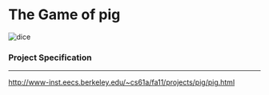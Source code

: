 The Game of pig
==============

![dice]()

### Project Specification
------

http://www-inst.eecs.berkeley.edu/~cs61a/fa11/projects/pig/pig.html
